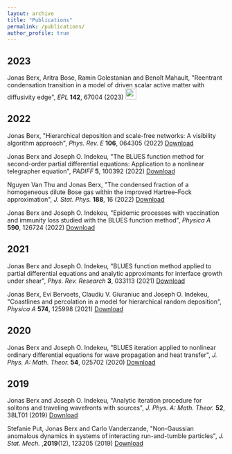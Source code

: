 ```yaml
---
layout: archive
title: "Publications"
permalink: /publications/
author_profile: true
---
```


## 2023

Jonas Berx, Aritra Bose, Ramin Golestanian and Benoît Mahault, &quot;Reentrant condensation transition in a model of driven scalar active matter with diffusivity edge&quot;, <i>EPL</i> <b> 142</b>, 67004 (2023) [<img src="https://raw.githubusercontent.com/FortAwesome/Font-Awesome/6.x/svgs/regular/file-pdf.svg" width="25" height="25">
](http://berxjonas.github.io/files/pdf/ReentrantCondensation.pdf)

## 2022

Jonas Berx, &quot;Hierarchical deposition and scale-free networks: A visibility algorithm approach&quot;, <i>Phys. Rev. E</i> <b> 106</b>, 064305 (2022) [Download](http://berxjonas.github.io/files/pdf/Visibility.pdf)

Jonas Berx and Joseph O. Indekeu, &quot;The BLUES function method for second-order partial differential equations: Application to a nonlinear telegrapher equation&quot;, <i>PADIFF</i> <b> 5</b>, 100392 (2022) [Download](http://berxjonas.github.io/files/pdf/PADIFF.pdf)

Nguyen Van Thu and Jonas Berx, &quot;The condensed fraction of a homogeneous dilute Bose gas within the improved Hartree–Fock approximation&quot;, <i>J. Stat. Phys.</i> <b> 188</b>, 16 (2022) [Download](http://berxjonas.github.io/files/pdf/BoseGas.pdf)

Jonas Berx and Joseph O. Indekeu, &quot;Epidemic processes with vaccination and immunity loss studied with the BLUES function method&quot;, <i>Physica A</i> <b> 590</b>, 126724 (2022) [Download](http://berxjonas.github.io/files/pdf/BLUESsirs.pdf)

## 2021

Jonas Berx and Joseph O. Indekeu, &quot;BLUES function method applied to partial differential equations and analytic approximants for interface growth under shear&quot;, <i>Phys. Rev. Research </i> <b> 3</b>, 033113 (2021) [Download](http://berxjonas.github.io/files/pdf/BLUESPDE.pdf)

Jonas Berx, Evi Bervoets, Claudiu V. Giuraniuc and Joseph O. Indekeu, &quot;Coastlines and percolation in a model for hierarchical random deposition&quot;, <i>Physica A</i> <b>574</b>, 125998 (2021) [Download](http://berxjonas.github.io/files/pdf/Coastlines.pdf)

## 2020

Jonas Berx and Joseph O. Indekeu, &quot;BLUES iteration applied to nonlinear ordinary differential equations for wave propagation and heat transfer&quot;, <i>J. Phys. A: Math. Theor.</i> <b> 54</b>, 025702 (2020) [Download](http://berxjonas.github.io/files/pdf/BLUESIteration.pdf)

## 2019

Jonas Berx and Joseph O. Indekeu, &quot;Analytic iteration procedure for solitons and traveling wavefronts with sources&quot;, <i>J. Phys. A: Math. Theor.</i> <b> 52</b>, 38LT01 (2019) [Download](http://BerxJonas.github.io/files/pdf/AnalyticIteration.pdf)

Stefanie Put, Jonas Berx and Carlo Vanderzande, &quot;Non-Gaussian anomalous dynamics in systems of interacting run-and-tumble particles&quot;, <i>J. Stat. Mech.</i> ,<b>2019</b>(12), 123205 (2019) [Download](http://BerxJonas.github.io/files/pdf/NonGaussian.pdf)

